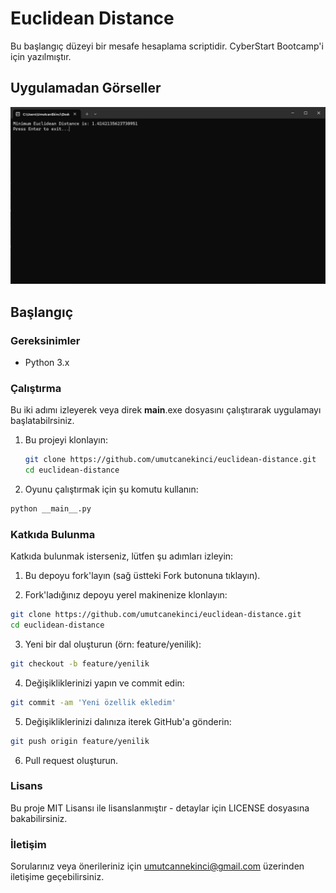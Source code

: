 # Euclidean Distance

Bu başlangıç düzeyi bir mesafe hesaplama scriptidir. CyberStart Bootcamp'i için yazılmıştır.


## Uygulamadan Görseller

![alt text](https://github.com/umutcanekinci/euclidean-distance/blob/main/sample.png?raw=true)

## Başlangıç

### Gereksinimler

- Python 3.x

### Çalıştırma

Bu iki adımı izleyerek veya direk __main__.exe dosyasını çalıştırarak uygulamayı başlatabilrsiniz.

1. Bu projeyi klonlayın:
    ```sh
    git clone https://github.com/umutcanekinci/euclidean-distance.git
    cd euclidean-distance
    ```  

2. Oyunu çalıştırmak için şu komutu kullanın:
  ```sh
  python __main__.py
  ```

### Katkıda Bulunma

Katkıda bulunmak isterseniz, lütfen şu adımları izleyin:

1. Bu depoyu fork'layın (sağ üstteki Fork butonuna tıklayın).

2. Fork'ladığınız depoyu yerel makinenize klonlayın:
```sh
git clone https://github.com/umutcanekinci/euclidean-distance.git
cd euclidean-distance
```

3. Yeni bir dal oluşturun (örn: feature/yenilik):
```sh
git checkout -b feature/yenilik
```

4. Değişikliklerinizi yapın ve commit edin:
```sh
git commit -am 'Yeni özellik ekledim'
```

5. Değişikliklerinizi dalınıza iterek GitHub'a gönderin:
```sh
git push origin feature/yenilik
```

6. Pull request oluşturun.

### Lisans

Bu proje MIT Lisansı ile lisanslanmıştır - detaylar için LICENSE dosyasına bakabilirsiniz.

### İletişim

Sorularınız veya önerileriniz için umutcannekinci@gmail.com üzerinden iletişime geçebilirsiniz.
